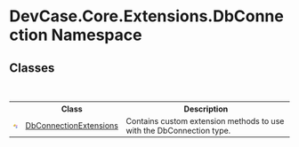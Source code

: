 # DevCase.Core.Extensions.DbConnection Namespace
 




## Classes
&nbsp;<table><tr><th></th><th>Class</th><th>Description</th></tr><tr><td>![Public class](media/pubclass.gif "Public class")</td><td><a href="T_DevCase_Core_Extensions_DbConnection_DbConnectionExtensions">DbConnectionExtensions</a></td><td>
Contains custom extension methods to use with the DbConnection type.</td></tr></table>&nbsp;
